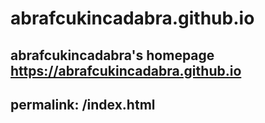 # abrafcukincadabra.github.io
abrafcukincadabra's homepage https://abrafcukincadabra.github.io
---
permalink: /index.html
---
